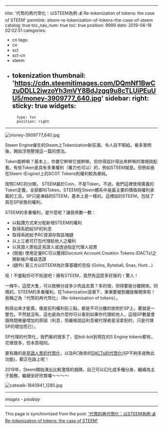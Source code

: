 
---
title: '代幣的再代幣化：以STEEM為例  💰 Re-tokenization of tokens: the case of STEEM'
permlink: steem-re-tokenization-of-tokens-the-case-of-steem
catalog: true
toc_nav_num: true
toc: true
position: 9999
date: 2019-06-18 02:02:51
categories:
- cn
tags:
- cn
- sct
- sct-cn
- steem
- tokenization
thumbnail: 'https://cdn.steemitimages.com/DQmNf1BwCzuDDLL2iwzoYh3mVY8BdJzgq9u8cTLUiPEuUU5/money-3909777_640.jpg'
sidebar:
    right:
        sticky: true
widgets:
    -
        type: toc
        position: right
---


![money-3909777_640.jpg](https://cdn.steemitimages.com/DQmNf1BwCzuDDLL2iwzoYh3mVY8BdJzgq9u8cTLUiPEuUU5/money-3909777_640.jpg)

Steem Engine催生的Steem上Tokenization新狂潮，令人目不暇給。看多案例後，開始浮現整理這一篇的想法。

Token能幹嘛？基本上，你要它幹嘛它就幹嘛，但你得設計得出來幹嘛的環境與配套。有些Token是具有多重權利（權力也可以）的，例如STEEM就是。但例如長在Steem (Engine)上的SCOT Tokens則權利較為單純。

按照CMC的分類， STEEM屬於Coin，不是Token。不過，我們這裡使用廣義的Token定義，全部都叫Token。STEEM在Steem體系中是最主要的價值與權利承載的工具。SP只是凍結的STEEM，基本上是一樣的。這裡談的STEEM，包括了其在SP狀態的權利。

STEEM的多重權利，是什麼呢？讓我來數一數：

* 以點讚方式來分配新增STEEM的權利
* 取得系統給SP的利息
* 取得系統給予RC資源存取區塊鏈
* 以上三者可打包代理給他人之權利
* 以見證人票指定見證人或透過指定代理人投票
* (間接) 使用足量RC可以獲得Discount Account Creation Tokens (DACTs)之開新帳戶權益憑證
* (鏈外) 第三方以STEEM為計算基礎的空投 (Golos, Byteball, Snax, Hunt...)

哇！不盤點你可不知道吧！擁有STEEM，竟然有這麼多好康的！驚人！

一條牛，這麼大隻，可以肢解分成多少肉品去賣？多的很，但得要能分離開來。同樣的，STEEM的多重權利，在Tokenization浪潮下，漸漸要被剝離肢解開來啦！我稱之為『代幣的再代幣化』（Re-tokenization of tokens）。

剝得出來才能賣。像是前列權利前三點，都是不可分離的依附於SP上，要就是一整包，不然就沒有。這也是為什麼你可以看到如果你代理給他人，這個SP數量會隨時間微量增加的原因（利息，但嚴格說這利息被代理者是沒拿到的，只是代理SP的增加而已）。

SP代理的代幣化，我們看的很多了，從bid-bot到現在的S Engine tokens都有，花樣很多，但本質相同。

更有趣的是[見證人票的代幣化](https://steemit.com/sct/@proxy.token/notice-steem-witness-candidacy-announcement)，以及RC換來的[DACTs的代幣化](https://steemit.com/scotninja/@aggroed/introducing-scot-ninja-steem-engine-and-steem-ninja-from-oracle-d-team-up-to-empower-onboarding)(SP不夠多就無此功能)，都正在路上呢！

2019年，Steem開始演出比較激情的戲碼，自己可以幻化成多種分身，繼續為主子服務，繼續坐好欣賞囉～～～～

![catwalk-1840941_1280.jpg](https://cdn.steemitimages.com/DQmZAwmUWqh83kMf9uMiUwfqyxdRWGd8pmYtdcUzP1Urr3R/catwalk-1840941_1280.jpg)
*****
*images - pixabay*

- - -

This page is synchronized from the post: ['代幣的再代幣化：以STEEM為例  💰 Re-tokenization of tokens: the case of STEEM'](https://steemit.com/@deanliu/steem-re-tokenization-of-tokens-the-case-of-steem)
